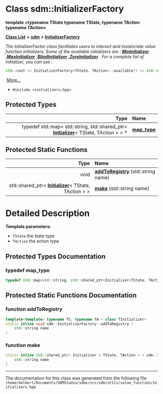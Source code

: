 
<NavBar active_item_id="2"/>

# Class sdm::InitializerFactory

**template &lt;typename TState typename TState, typename TAction typename TAction&gt;**


[**Class List**](annotated.md) **>** [**sdm**](namespacesdm.md) **>** [**InitializerFactory**](classsdm_1_1InitializerFactory.md)



_The InitializerFactor class facilitates users to interact and instanciate value function initializers. Some of the available initializers are :_ [_**MinInitializer**_](classsdm_1_1MinInitializer.md) _,_[_**MaxInitializer**_](classsdm_1_1MaxInitializer.md) _,_[_**BlindInitializer**_](classsdm_1_1BlindInitializer.md) _,_[_**ZeroInitializer**_](classsdm_1_1ZeroInitializer.md) _. For a complete list of initializer, you can use :_
````cpp
std::cout << InitializerFactory<TState, TAction>::available() << std::endl;
````

 _._[More...](#detailed-description)

* `#include <initializers.hpp>`

















## Protected Types

| Type | Name |
| ---: | :--- |
| typedef std::map&lt; std::string, std::shared\_ptr&lt; [**Initializer**](classsdm_1_1Initializer.md)&lt; TState, TAction &gt; &gt; \* | [**map\_type**](classsdm_1_1InitializerFactory.md#typedef-map-type)  <br> |





## Protected Static Functions

| Type | Name |
| ---: | :--- |
|  void | [**addToRegistry**](classsdm_1_1InitializerFactory.md#function-addtoregistry) (std::string name) <br> |
|  std::shared\_ptr&lt; [**Initializer**](classsdm_1_1Initializer.md)&lt; TState, TAction &gt; &gt; | [**make**](classsdm_1_1InitializerFactory.md#function-make) (std::string name) <br> |

# Detailed Description




**Template parameters:**


* `TState` the state type 
* `TAction` the action type 



    
## Protected Types Documentation


### typedef map\_type 


```cpp
typedef std::map<std::string, std::shared_ptr<Initializer<TState, TAction> >* sdm::InitializerFactory< TState, TAction >::map_type() { return registry_; } static std::vector< std::string > available(;
```


## Protected Static Functions Documentation


### function addToRegistry 


```cpp
template<template< typename TS, typename TA > class TInitializer>
static inline void sdm::InitializerFactory::addToRegistry (
    std::string name
) 
```



### function make 


```cpp
static inline std::shared_ptr< Initializer < TState, TAction > > sdm::InitializerFactory::make (
    std::string name
) 
```



------------------------------
The documentation for this class was generated from the following file `/home/dalbert/Documents/SDMStudio/sdms/src/sdm/utils/value_function/initializers.hpp`